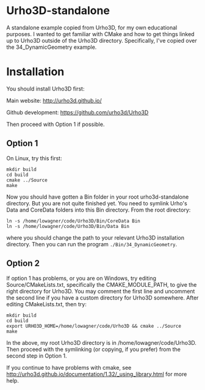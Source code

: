 # Urho3D-standalone

A standalone example copied from Urho3D, for my own educational purposes.  I wanted to get
familiar with CMake and how to get things linked up to Urho3D outside of the Urho3D 
directory.  Specifically, I've copied over the 34_DynamicGeometry example.


# Installation

You should install Urho3D first:

Main website:  http://urho3d.github.io/

Github development:  https://github.com/urho3d/Urho3D

Then proceed with Option 1 if possible.

## Option 1

On Linux, try this first:

    mkdir build
    cd build
    cmake ../Source
    make

Now you should have gotten a Bin folder in your root urho3d-standalone directory.  But you
are not quite finished yet.  You need to symlink Urho's Data and CoreData folders into this
Bin directory.  From the root directory: 
    
    ln -s /home/lowagner/code/Urho3D/Bin/CoreData Bin
    ln -s /home/lowagner/code/Urho3D/Bin/Data Bin

where you should change the path to your relevant Urho3D installation directory.  Then
you can run the program `./Bin/34_DynamicGeometry`.


## Option 2

If option 1 has problems, or you are on Windows, try editing Source/CMakeLists.txt, 
specifically the CMAKE_MODULE_PATH, to give the right directory for Urho3D.  You
may comment the first line and uncomment the second line if you have a custom 
directory for Urho3D somewhere.  After editing CMakeLists.txt, then try:

    mkdir build
    cd build
    export URHO3D_HOME=/home/lowagner/code/Urho3D && cmake ../Source
    make

In the above, my root Urho3D directory is in /home/lowagner/code/Urho3D.  Then
proceed with the symlinking (or copying, if you prefer) from the second step in
Option 1.

If you continue to have problems with cmake, see
http://urho3d.github.io/documentation/1.32/_using_library.html for more help.  

